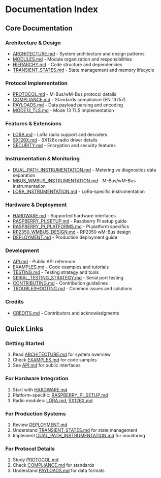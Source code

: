 # Documentation Index

## Core Documentation

### Architecture & Design
- [ARCHITECTURE.md](ARCHITECTURE.md) - System architecture and design patterns
- [MODULES.md](MODULES.md) - Module organization and responsibilities
- [HIERARCHY.md](HIERARCHY.md) - Code structure and dependencies
- [TRANSIENT_STATES.md](TRANSIENT_STATES.md) - State management and memory lifecycle

### Protocol Implementation
- [PROTOCOL.md](PROTOCOL.md) - M-Bus/wM-Bus protocol details
- [COMPLIANCE.md](COMPLIANCE.md) - Standards compliance (EN 13757)
- [PAYLOADS.md](PAYLOADS.md) - Data payload parsing and encoding
- [MODE13_TLS.md](MODE13_TLS.md) - Mode 13 TLS implementation

### Features & Extensions
- [LORA.md](LORA.md) - LoRa radio support and decoders
- [SX126X.md](SX126X.md) - SX126x radio driver details
- [SECURITY.md](SECURITY.md) - Encryption and security features

### Instrumentation & Monitoring
- [DUAL_PATH_INSTRUMENTATION.md](DUAL_PATH_INSTRUMENTATION.md) - Metering vs diagnostics data separation
- [MBUS_WMBUS_INSTRUMENTATION.md](MBUS_WMBUS_INSTRUMENTATION.md) - M-Bus/wM-Bus instrumentation
- [LORA_INSTRUMENTATION.md](LORA_INSTRUMENTATION.md) - LoRa-specific instrumentation

### Hardware & Deployment
- [HARDWARE.md](HARDWARE.md) - Supported hardware interfaces
- [RASPBERRY_PI_SETUP.md](RASPBERRY_PI_SETUP.md) - Raspberry Pi setup guide
- [RASPBERRY_PI_PLATFORMS.md](RASPBERRY_PI_PLATFORMS.md) - Pi platform specifics
- [RP2350_WMBUS_DESIGN.md](RP2350_WMBUS_DESIGN.md) - RP2350 wM-Bus design
- [DEPLOYMENT.md](DEPLOYMENT.md) - Production deployment guide

### Development
- [API.md](API.md) - Public API reference
- [EXAMPLES.md](EXAMPLES.md) - Code examples and tutorials
- [TESTING.md](TESTING.md) - Testing strategy and tools
- [SERIAL_TESTING_STRATEGY.md](SERIAL_TESTING_STRATEGY.md) - Serial port testing
- [CONTRIBUTING.md](CONTRIBUTING.md) - Contribution guidelines
- [TROUBLESHOOTING.md](TROUBLESHOOTING.md) - Common issues and solutions

### Credits
- [CREDITS.md](CREDITS.md) - Contributors and acknowledgments

## Quick Links

### Getting Started
1. Read [ARCHITECTURE.md](ARCHITECTURE.md) for system overview
2. Check [EXAMPLES.md](EXAMPLES.md) for code samples
3. See [API.md](API.md) for public interfaces

### For Hardware Integration
1. Start with [HARDWARE.md](HARDWARE.md)
2. Platform-specific: [RASPBERRY_PI_SETUP.md](RASPBERRY_PI_SETUP.md)
3. Radio modules: [LORA.md](LORA.md), [SX126X.md](SX126X.md)

### For Production Systems
1. Review [DEPLOYMENT.md](DEPLOYMENT.md)
2. Understand [TRANSIENT_STATES.md](TRANSIENT_STATES.md) for state management
3. Implement [DUAL_PATH_INSTRUMENTATION.md](DUAL_PATH_INSTRUMENTATION.md) for monitoring

### For Protocol Details
1. Study [PROTOCOL.md](PROTOCOL.md)
2. Check [COMPLIANCE.md](COMPLIANCE.md) for standards
3. Understand [PAYLOADS.md](PAYLOADS.md) for data formats